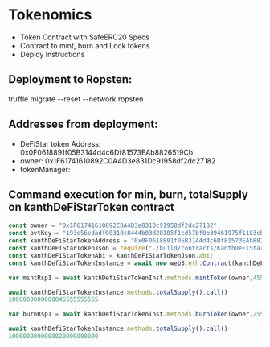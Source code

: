 # Tokenomics
 - Token Contract with SafeERC20 Specs
 - Contract to mint, burn and Lock tokens
 - Deploy Instructions

## Deployment to Ropsten:
truffle migrate --reset --network ropsten

## Addresses from deployment:
- DeFiStar token Address: 0x0F0618891f05B3144d4c6Df81573EAb8826519Cb
- owner: 0x1F61741610892C0A4D3e831Dc91958df2dc27182
- tokenManager: 


## Command execution for min, burn, totalSupply on kanthDeFiStarToken contract

```js
const owner = "0x1F61741610892C0A4D3e831Dc91958df2dc27182"
const pvtKey = "193e56edadf08310c8444b03d28105f1cd57bf0b39461975f1183cb2e4987d33"
const kanthDeFiStarTokenAddress = "0x0F0618891f05B3144d4c6Df81573EAb8826519Cb";
const kanthDeFiStarTokenJson = require("./build/contracts/KanthDeFiStarToken.json");
const kanthDeFiStarTokenAbi = kanthDeFiStarTokenJson.abi;
const kanthDefiStarTokenInstance = await new web3.eth.Contract(kanthDeFiStarTokenAbi,kanthDeFiStarTokenAddress);

var mintRsp1 = await kanthDefiStarTokenInst.methods.mintToken(owner,45555555555).send({"from" : owner})

await kanthDefiStarTokenInstance.methods.totalSupply().call()
1000000000000045555555555

var burnRsp1 = await kanthDefiStarTokenInst.methods.burnToken(owner,25555555555).send({"from" : owner})

await kanthDefiStarTokenInstance.methods.totalSupply().call()
1000000000000020000000000
```

